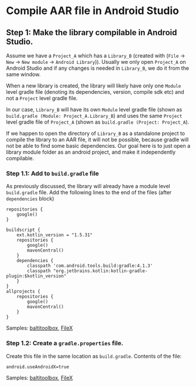 # Compile AAR file in Android Studio

## Step 1: Make the library compilable in Android Studio.

Assume we have a `Project_A` which has a `Library_B` (created with (`File` -> `New` -> `New module` -> `Android Library`)). 
Usually we only open `Project_A` on Android Studio and if any changes is needed in `Library_B`, we do it from the same window.

When a new library is created, the library will likely have only one `Module` level gradle file (denoting its dependencies, 
version, compile sdk etc) and not a `Project` level gradle file. 

In our case, `Library_B` will have its own `Module` level gradle file (shown as `build.gradle (Module: Project_A.Library_B`) 
and uses the same `Project` level gradle file of `Project_A` (shown as `build.gradle (Project: Project_A`). 

If we happen to open the directory of `Library_B` as a standalone project to compile the library to an AAR file, 
it will not be possible, because gradle will not be able to find some basic dependencies.
Our goal here is to just open a library module folder as an android project, and make it independently compilable.

### Step 1.1: Add to `build.gradle` file
As previously discussed, the library will already have a module level `build.gradle` file. 
Add the following lines to the end of the files (after `dependencies` block) 
```
repositories {
    google()
}

buildscript {
    ext.kotlin_version = "1.5.31"
    repositories {
        google()
        mavenCentral()
    }
    dependencies {
        classpath 'com.android.tools.build:gradle:4.1.3'
        classpath "org.jetbrains.kotlin:kotlin-gradle-plugin:$kotlin_version"
    }
}
allprojects {
    repositories {
        google()
        mavenCentral()
    }
}
```
Samples: [baltitoolbox](https://github.com/SayantanRC/baltitoolbox/blob/main/build.gradle), [FileX](https://github.com/SayantanRC/FileX/blob/main/build.gradle)  

### Step 1.2: Create a `gradle.properties` file.
Create this file in the same location as `build.gradle`. Contents of the file:
```
android.useAndroidX=true
```
Samples: [baltitoolbox](https://github.com/SayantanRC/baltitoolbox/blob/main/gradle.properties), [FileX](https://github.com/SayantanRC/FileX/blob/main/gradle.properties)  
